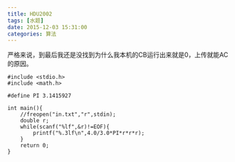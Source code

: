 ```yaml
---
title: HDU2002
tags: [水题]
date: 2015-12-03 15:31:00
categories: 算法
---
```


严格来说，到最后我还是没找到为什么我本机的CB运行出来就是0，上传就能AC的原因。
```
#include <stdio.h>
#include <math.h>

#define PI 3.1415927

int main(){
    //freopen("in.txt","r",stdin);
    double r;
    while(scanf("%lf",&r)!=EOF){
        printf("%.3lf\n",4.0/3.0*PI*r*r*r);
    }
    return 0;
}
```